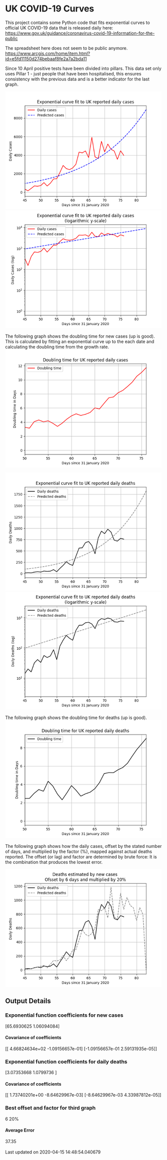# UK COVID-19 Curves

This project contains some Python code that fits exponential curves to
official UK COVID-19 data that is released daily here: https://www.gov.uk/guidance/coronavirus-covid-19-information-for-the-public

The spreadsheet here does not seem to be public anymore. <https://www.arcgis.com/home/item.html?id=e5fd11150d274bebaaf8fe2a7a2bda11>

Since 10 April positive tests have been divided into pillars. This data set only uses Pillar 1 -  just people that have been hospitalised, this ensures consistency with the
previous data and is a better indicator for the last graph.

![Graph of actual cases and exponential curve](./out/cases.png)
![Graph of actual cases and exponential curve](./out/cases-log.png)

The following graph shows the doubling time for new cases (up is good).
This is calculated by fitting an exponential curve up to the each date
and calculating the doubling time from the growth rate.
![Graph of actual cases and exponential curve](./out/casesdt.png)

![Graph of actual cases and exponential deaths](./out/deaths.png)
![Graph of actual cases and exponential deaths](./out/deaths-log.png)

The following graph shows the doubling time for deaths (up is good).
![Graph of actual cases and exponential curve](./out/deathsdt.png)

The following graph shows how the daily cases, offset by the stated number of days,
and  multiplied by the factor (%), mapped against actual deaths reported.
The offset (or lag) and factor are determined by brute force:
It is the combination that produces the lowest error.

![Graph of predicted deaths based on earlier new cases](./out/cases-deaths.png)

Output Details
--------------
<h3>Exponential function coefficients for new cases</h3>
[65.6930625   1.06094084]
<h4>Covariance of coefficients</h4>
[[ 4.66824634e+02 -1.09156657e-01]
 [-1.09156657e-01  2.59131935e-05]]
<h3>Exponential function coefficients for daily deaths</h3>
[3.07353668 1.0799736 ]
<h4>Covariance of coefficients</h4>
[[ 1.73740201e+00 -8.64629967e-03]
 [-8.64629967e-03  4.33987812e-05]] <br/>
<h3>Best offset and factor for third graph</h3>
6 20%
<h4>Average Error</h4>
37.35
<br /><br />Last updated on 2020-04-15 14:48:54.040679
